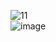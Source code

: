 ![11](https://user-images.githubusercontent.com/73815944/109898600-e4995900-7cd7-11eb-8823-2935e0d0c259.png)  
![image](https://user-images.githubusercontent.com/73815944/110888133-e80f8e80-832e-11eb-89b2-d6f874347a57.png)
